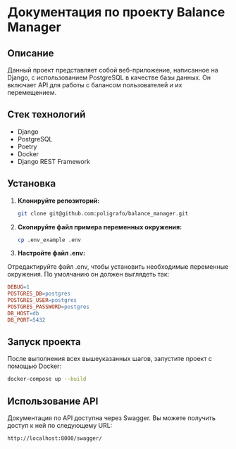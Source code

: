 # Документация по проекту Balance Manager

## Описание

Данный проект представляет собой веб-приложение, написанное на Django, с использованием PostgreSQL в качестве базы данных. Он включает API для работы с балансом пользователей и их перемещением.

## Стек технологий

- Django
- PostgreSQL
- Poetry
- Docker
- Django REST Framework

## Установка

1. **Клонируйте репозиторий:**

   ```bash
   git clone git@github.com:poligrafo/balance_manager.git
   ```
2. **Скопируйте файл примера переменных окружения:**

   ```bash
   cp .env_example .env
   ```
3. **Настройте файл .env:**

Отредактируйте файл .env, чтобы установить необходимые переменные окружения. По умолчанию он должен выглядеть так:

   ```makefile
DEBUG=1
POSTGRES_DB=postgres
POSTGRES_USER=postgres
POSTGRES_PASSWORD=postgres
DB_HOST=db
DB_PORT=5432
   ```
## Запуск проекта
После выполнения всех вышеуказанных шагов, запустите проект с помощью Docker:

   ```bash
docker-compose up --build
   ```
## Использование API
Документация по API доступна через Swagger. Вы можете получить доступ к ней по следующему URL:

   ```bash
http://localhost:8000/swagger/
   ```